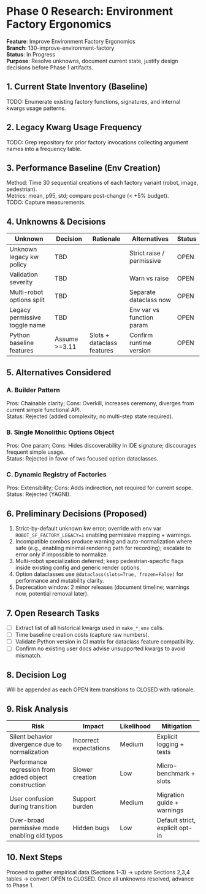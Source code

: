 # Phase 0 Research: Environment Factory Ergonomics

**Feature**: Improve Environment Factory Ergonomics  
**Branch**: 130-improve-environment-factory  
**Status**: In Progress  
**Purpose**: Resolve unknowns, document current state, justify design decisions before Phase 1 artifacts.

## 1. Current State Inventory (Baseline)
TODO: Enumerate existing factory functions, signatures, and internal kwargs usage patterns.

## 2. Legacy Kwarg Usage Frequency
TODO: Grep repository for prior factory invocations collecting argument names into a frequency table.

## 3. Performance Baseline (Env Creation)
Method: Time 30 sequential creations of each factory variant (robot, image, pedestrian).  
Metrics: mean, p95, std; compare post-change (< +5% budget).  
TODO: Capture measurements.

## 4. Unknowns & Decisions
| Unknown | Decision | Rationale | Alternatives | Status |
|---------|----------|-----------|-------------|--------|
| Unknown legacy kw policy | TBD |  | Strict raise / permissive | OPEN |
| Validation severity | TBD |  | Warn vs raise | OPEN |
| Multi-robot options split | TBD |  | Separate dataclass now | OPEN |
| Legacy permissive toggle name | TBD |  | Env var vs function param | OPEN |
| Python baseline features | Assume >=3.11 | Slots + dataclass features | Confirm runtime version | OPEN |

## 5. Alternatives Considered
### A. Builder Pattern
Pros: Chainable clarity; Cons: Overkill, increases ceremony, diverges from current simple functional API.  
Status: Rejected (added complexity; no multi-step state required).

### B. Single Monolithic Options Object
Pros: One param; Cons: Hides discoverability in IDE signature; discourages frequent simple usage.  
Status: Rejected in favor of two focused option dataclasses.

### C. Dynamic Registry of Factories
Pros: Extensibility; Cons: Adds indirection, not required for current scope.  
Status: Rejected (YAGNI).

## 6. Preliminary Decisions (Proposed)
1. Strict-by-default unknown kw error; override with env var `ROBOT_SF_FACTORY_LEGACY=1` enabling permissive mapping + warnings.
2. Incompatible combos produce warning and auto-normalization where safe (e.g., enabling minimal rendering path for recording); escalate to error only if impossible to normalize.
3. Multi-robot specialization deferred; keep pedestrian-specific flags inside existing config and generic render options.
4. Option dataclasses use `@dataclass(slots=True, frozen=False)` for performance and mutability clarity.
5. Deprecation window: 2 minor releases (document timeline; warnings now, potential removal later).

## 7. Open Research Tasks
- [ ] Extract list of all historical kwargs used in `make_*_env` calls.
- [ ] Time baseline creation costs (capture raw numbers).
- [ ] Validate Python version in CI matrix for dataclass feature compatibility.
- [ ] Confirm no existing user docs advise unsupported kwargs to avoid mismatch.

## 8. Decision Log
Will be appended as each OPEN item transitions to CLOSED with rationale.

## 9. Risk Analysis
| Risk | Impact | Likelihood | Mitigation |
|------|--------|------------|------------|
| Silent behavior divergence due to normalization | Incorrect expectations | Medium | Explicit logging + tests |
| Performance regression from added object construction | Slower creation | Low | Micro-benchmark + slots |
| User confusion during transition | Support burden | Medium | Migration guide + warnings |
| Over-broad permissive mode enabling old typos | Hidden bugs | Low | Default strict, explicit opt-in |

## 10. Next Steps
Proceed to gather empirical data (Sections 1–3) → update Sections 2,3,4 tables → convert OPEN to CLOSED. Once all unknowns resolved, advance to Phase 1.
